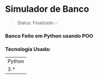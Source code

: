 <h1>Simulador de Banco</h1>

> Status: Finalizado ✅

### Banco Feito em Python usando POO

### Tecnologia Usada: 
<table>
  <tr>
    <td>
    Python
    </td>
  </tr>
  
  <tr>
    <td>
    3.*
    </td>
  </tr>
</table>

